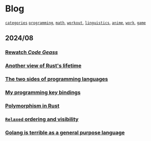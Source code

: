 # Blog

[`categories`](./category.md)
[`programming`](./category.md#programming), 
[`math`](./category.md#math), 
[`workout`](./category.md#workout),
[`linguistics`](./category.md#linguistics),
[`anime`](./category.md#anime),
[`work`](./category.md#work),
[`game`](./category.md#game)

## 2024/08

### [Rewatch *Code Geass*](./journal/2024-08-11-03.md)
### [Another view of Rust's lifetime](./journal/2024-08-11-02.md)
### [The two sides of programming languages](./journal/2024-08-11-01.md)
### [My programming key bindings](./journal/2024-08-10-01.md)
### [Polymorphism in Rust](./journal/2024-08-05-03.md)
### [`Relaxed` ordering and visibility](./journal/2024-08-05-02.md)
### [Golang is terrible as a general purpose language](./journal/2024-08-05-01.md)

